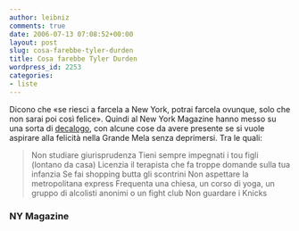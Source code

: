 ```yaml
---
author: leibniz
comments: true
date: 2006-07-13 07:08:52+00:00
layout: post
slug: cosa-farebbe-tyler-durden
title: Cosa farebbe Tyler Durden
wordpress_id: 2253
categories:
- liste
---
```


Dicono che «se riesci a farcela a New York, potrai farcela ovunque, solo che non sarai poi così felice». Quindi al New York Magazine hanno messo su una sorta di [decalogo](http://newyorkmetro.com/news/features/17574/index.html), con alcune cose da avere presente se si vuole aspirare alla felicità nella Grande Mela senza deprimersi. Tra le quali:



> Non studiare giurisprudenza
Tieni sempre impegnati i tou figli (lontano da casa)
Licenzia il terapista che fa troppe domande sulla tua infanzia
Se fai shopping butta gli scontrini
Non aspettare la metropolitana express
Frequenta una chiesa, un corso di yoga, un gruppo di alcolisti anonimi o un fight club
Non guardare i Knicks

### NY Magazine
